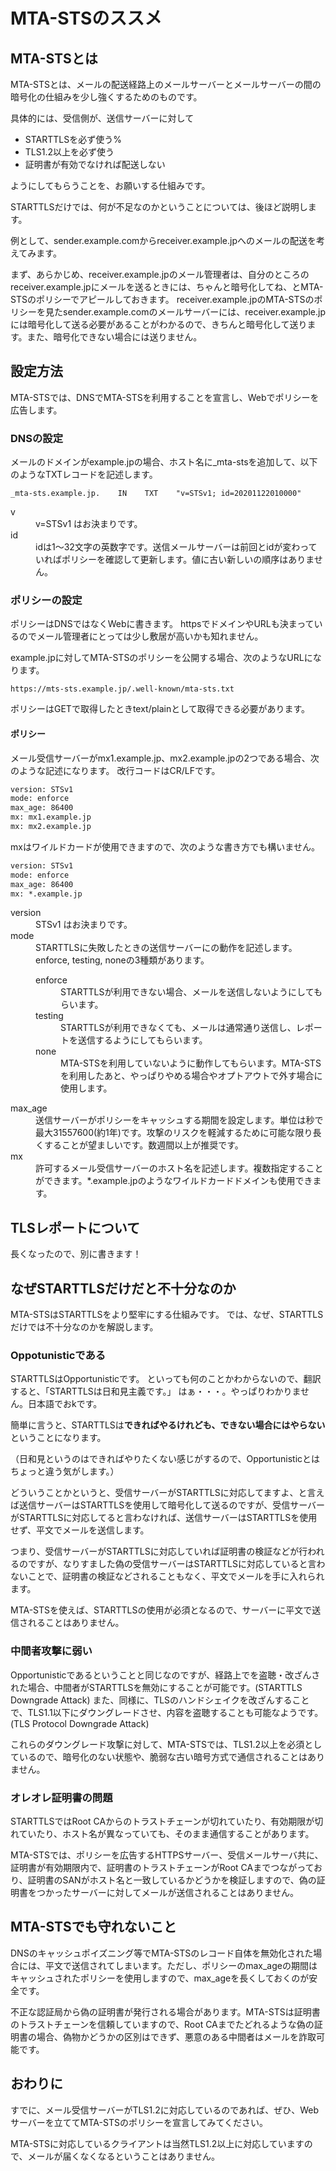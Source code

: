 # MTA-STSのススメ

## MTA-STSとは

MTA-STSとは、メールの配送経路上のメールサーバーとメールサーバーの間の暗号化の仕組みを少し強くするためのものです。

具体的には、受信側が、送信サーバーに対して

- STARTTLSを必ず使う%
- TLS1.2以上を必ず使う
- 証明書が有効でなければ配送しない

ようにしてもらうことを、お願いする仕組みです。

STARTTLSだけでは、何が不足なのかということについては、後ほど説明します。

例として、sender.example.comからreceiver.example.jpへのメールの配送を考えてみます。

まず、あらかじめ、receiver.example.jpのメール管理者は、自分のところのreceiver.example.jpにメールを送るときには、ちゃんと暗号化してね、とMTA-STSのポリシーでアピールしておきます。
receiver.example.jpのMTA-STSのポリシーを見たsender.example.comのメールサーバーには、receiver.example.jpには暗号化して送る必要があることがわかるので、きちんと暗号化して送ります。また、暗号化できない場合には送りません。

## 設定方法

MTA-STSでは、DNSでMTA-STSを利用することを宣言し、Webでポリシーを広告します。

### DNSの設定

メールのドメインがexample.jpの場合、ホスト名に_mta-stsを追加して、以下のようなTXTレコードを記述します。

```DNS
_mta-sts.example.jp.    IN    TXT    "v=STSv1; id=20201122010000"
```

<dl>
  <dt>v</dt>
  <dd>v=STSv1 はお決まりです。</dd>

  <dt>id</dt>
  <dd>idは1～32文字の英数字です。送信メールサーバーは前回とidが変わっていればポリシーを確認して更新します。値に古い新しいの順序はありません。</dd>
</dl>

### ポリシーの設定

ポリシーはDNSではなくWebに書きます。
httpsでドメインやURLも決まっているのでメール管理者にとっては少し敷居が高いかも知れません。

example.jpに対してMTA-STSのポリシーを公開する場合、次のようなURLになります。

```URL
https://mts-sts.example.jp/.well-known/mta-sts.txt
```

ポリシーはGETで取得したときtext/plainとして取得できる必要があります。

#### ポリシー

メール受信サーバーがmx1.example.jp、mx2.example.jpの2つである場合、次のような記述になります。
改行コードはCR/LFです。

```:mta-sts.txt
version: STSv1
mode: enforce
max_age: 86400
mx: mx1.example.jp
mx: mx2.example.jp
```

mxはワイルドカードが使用できますので、次のような書き方でも構いません。

```:mta-sts.txt
version: STSv1
mode: enforce
max_age: 86400
mx: *.example.jp
```

<dl>
  <dt>version</dt>
  <dd>STSv1 はお決まりです。</dd>

  <dt>mode</dt>
  <dd>STARTTLSに失敗したときの送信サーバーにの動作を記述します。enforce, testing, noneの3種類があります。
  <dl>
    <dt>enforce</dt>
    <dd>STARTTLSが利用できない場合、メールを送信しないようにしてもらいます。
    <dt>testing</dt>
    <dd>STARTTLSが利用できなくても、メールは通常通り送信し、レポートを送信するようにしてもらいます。
    <dt>none</dt>
    <dd>MTA-STSを利用していないように動作してもらいます。MTA-STSを利用したあと、やっぱりやめる場合やオプトアウトで外す場合に使用します。</dd>
  </dd>

  <dt>max_age</dt>
  <dd>送信サーバーがポリシーをキャッシュする期間を設定します。単位は秒で最大31557600(約1年)です。攻撃のリスクを軽減するために可能な限り長くすることが望ましいです。数週間以上が推奨です。</dd>

  <dt>mx</dt>
  <dd>許可するメール受信サーバーのホスト名を記述します。複数指定することができます。*.example.jpのようなワイルドカードドメインも使用できます。</dd>
</dl>

## TLSレポートについて

長くなったので、別に書きます！

## なぜSTARTTLSだけだと不十分なのか

MTA-STSはSTARTTLSをより堅牢にする仕組みです。
では、なぜ、STARTTLSだけでは不十分なのかを解説します。

### Oppotunisticである

STARTTLSはOpportunisticです。
といっても何のことかわからないので、翻訳すると、「STARTTLSは日和見主義です。」
はぁ・・・。やっぱりわかりません。日本語でおkです。

簡単に言うと、STARTTLSは**できればやるけれども、できない場合にはやらない**ということになります。

（日和見というのはできればやりたくない感じがするので、Opportunisticとはちょっと違う気がします。）

どういうことかというと、受信サーバーがSTARTTLSに対応してますよ、と言えば送信サーバーはSTARTTLSを使用して暗号化して送るのですが、受信サーバーがSTARTTLSに対応してると言わなければ、送信サーバーはSTARTTLSを使用せず、平文でメールを送信します。

つまり、受信サーバーがSTARTTLSに対応していれば証明書の検証などが行われるのですが、なりすました偽の受信サーバーはSTARTTLSに対応していると言わないことで、証明書の検証などされることもなく、平文でメールを手に入れられます。

MTA-STSを使えば、STARTTLSの使用が必須となるので、サーバーに平文で送信されることはありません。

### 中間者攻撃に弱い

Opportunisticであるということと同じなのですが、経路上でを盗聴・改ざんされた場合、中間者がSTARTTLSを無効にすることが可能です。(STARTTLS Downgrade Attack)
また、同様に、TLSのハンドシェイクを改ざんすることで、TLS1.1以下にダウングレードさせ、内容を盗聴することも可能なようです。(TLS Protocol Downgrade Attack)

これらのダウングレード攻撃に対して、MTA-STSでは、TLS1.2以上を必須としているので、暗号化のない状態や、脆弱な古い暗号方式で通信されることはありません。

### オレオレ証明書の問題

STARTTLSではRoot CAからのトラストチェーンが切れていたり、有効期限が切れていたり、ホスト名が異なっていても、そのまま通信することがあります。

MTA-STSでは、ポリシーを広告するHTTPSサーバー、受信メールサーバ共に、証明書が有効期限内で、証明書のトラストチェーンがRoot CAまでつながっており、証明書のSANがホスト名と一致しているかどうかを検証しますので、偽の証明書をつかったサーバーに対してメールが送信されることはありません。

## MTA-STSでも守れないこと

DNSのキャッシュポイズニング等でMTA-STSのレコード自体を無効化された場合には、平文で送信されてしまいます。ただし、ポリシーのmax_ageの期間はキャッシュされたポリシーを使用しますので、max_ageを長くしておくのが安全です。

不正な認証局から偽の証明書が発行される場合があります。MTA-STSは証明書のトラストチェーンを信頼していますので、Root CAまでたどれるような偽の証明書の場合、偽物かどうかの区別はできず、悪意のある中間者はメールを詐取可能です。

## おわりに

すでに、メール受信サーバーがTLS1.2に対応しているのであれば、ぜひ、Webサーバーを立ててMTA-STSのポリシーを宣言してみてください。

MTA-STSに対応しているクライアントは当然TLS1.2以上に対応していますので、メールが届くなくなるということはありません。
